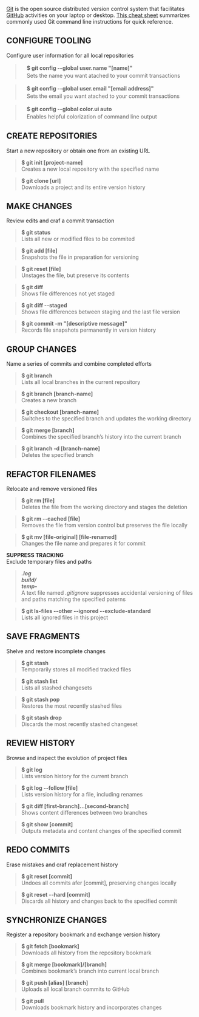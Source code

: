 [Git](https://git-scm.com/) is the open source distributed version control system that facilitates [GitHub](https://github.com) activities on your laptop or
desktop. [This cheat sheet](https://services.github.com/on-demand/downloads/github-git-cheat-sheet.pdf) summarizes commonly used Git command line instructions for quick reference.

## CONFIGURE TOOLING
Configure user information for all local repositories

>　**$ git config --global user.name "[name]"**  
>　Sets the name you want atached to your commit transactions  

>　**$ git config --global user.email "[email address]"**  
>　Sets the email you want atached to your commit transactions  

>　**$ git config --global color.ui auto**  
>　Enables helpful colorization of command line output  

## CREATE REPOSITORIES
Start a new repository or obtain one from an existing URL

> **$ git init [project-name]**  
> Creates a new local repository with the specified name  

> **$ git clone [url]**  
> Downloads a project and its entire version history  

## MAKE CHANGES
Review edits and craf a commit transaction

> **$ git status**  
> Lists all new or modified files to be commited  

> **$ git add [file]**  
> Snapshots the file in preparation for versioning

> **$ git reset [file]**  
> Unstages the file, but preserve its contents  

> **$ git diff**  
>Shows file differences not yet staged  

> **$ git diff --staged**  
> Shows file differences between staging and the last file version  

> **$ git commit -m "[descriptive message]"**  
> Records file snapshots permanently in version history

## GROUP CHANGES
Name a series of commits and combine completed efforts

> **$ git branch**  
> Lists all local branches in the current repository  

> **$ git branch [branch-name]**  
> Creates a new branch

> **$ git checkout [branch-name]**  
> Switches to the specified branch and updates the working directory  

> **$ git merge [branch]**  
> Combines the specified branch’s history into the current branch  

> **$ git branch -d [branch-name]**  
> Deletes the specified branch

## REFACTOR FILENAMES
Relocate and remove versioned files

> **$ git rm [file]**  
> Deletes the file from the working directory and stages the deletion  

> **$ git rm --cached [file]**  
> Removes the file from version control but preserves the file locally  

> **$ git mv [file-original] [file-renamed]**  
> Changes the file name and prepares it for commit

**SUPPRESS TRACKING**  
Exclude temporary files and paths

> ***.log  
> build/  
> temp-***  
> A text file named _.gitignore_ suppresses accidental versioning of
files and paths matching the specified paterns  

> **$ git ls-files --other --ignored --exclude-standard**  
> Lists all ignored files in this project  

## SAVE FRAGMENTS
Shelve and restore incomplete changes

> **$ git stash**  
> Temporarily stores all modified tracked files  

> **$ git stash list**  
> Lists all stashed changesets

> **$ git stash pop**  
> Restores the most recently stashed files  

> **$ git stash drop**  
> Discards the most recently stashed changeset

## REVIEW HISTORY
Browse and inspect the evolution of project files

> **$ git log**  
> Lists version history for the current branch  

> **$ git log --follow [file]**  
> Lists version history for a file, including renames  

> **$ git diff [first-branch]...[second-branch]**  
> Shows content differences between two branches  

> **$ git show [commit]**  
> Outputs metadata and content changes of the specified commit

## REDO COMMITS
Erase mistakes and craf replacement history

> **$ git reset [commit]**  
> Undoes all commits afer [commit], preserving changes locally  

> **$ git reset --hard [commit]**  
> Discards all history and changes back to the specified commit

## SYNCHRONIZE CHANGES
Register a repository bookmark and exchange version history

> **$ git fetch [bookmark]**  
> Downloads all history from the repository bookmark  

> **$ git merge [bookmark]/[branch]**  
> Combines bookmark’s branch into current local branch  

> **$ git push [alias] [branch]**  
> Uploads all local branch commits to GitHub  

> **$ git pull**  
> Downloads bookmark history and incorporates changes
